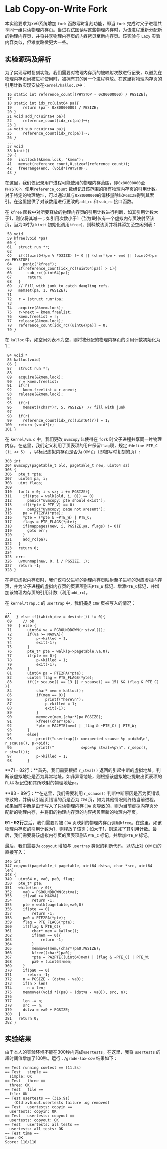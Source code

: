 # Lab Copy-on-Write Fork

本实验要求为xv6系统增加 `fork` 函数写时复刻功能，即当 `fork` 完成时父子进程共享同一组只读物理内存页。当进程试图读写这些物理内存时，为该进程重新分配新的物理内存页，并将共享物理内存页的内容拷贝至新内存页。该实验与 `Lazy` 实验内容类似，但难度略微更大一些。

## 实验源码及解析

为了实现写时复刻功能，我们需要对物理内存页的被映射次数进行记录，以避免在物理内存页尚被进程使用时，被拥有其的另一个进程释放。在这里将物理内存页的引用计数实现安放在`kernel/kalloc.c`中：

```
 16 static int reference_count[(PHYSTOP - 0x80000000) / PGSIZE];
 17 
 18 static int idx_rc(uint64 pa){
 19     return (pa - 0x80000000) / PGSIZE;
 20 }
 21 void add_rc(uint64 pa){
 22     reference_count[idx_rc(pa)]++;
 23 }   
 24 void sub_rc(uint64 pa){
 25     reference_count[idx_rc(pa)]--;
 26 }   
 ...
 37 void
 38 kinit()
 39 {
 40   initlock(&kmem.lock, "kmem");
 41   memset(reference_count,0,sizeof(reference_count));
 42   freerange(end, (void*)PHYSTOP);
 43 } 
```

在这里，我们仅记录用户进程可能使用的物理内存范围，即`0x80000000`至`PHYSTOP`。使用`reference_count`  数组记录该范围的所有物理内存页的引用计数。对于特定的物理地址，可以通过其与`0x80000000`的偏移量除以`PGSIZE`得到其索引。在这里提供了对该数组进行更改的`add_rc` 和 `sub_rc` 接口函数。

在 `kfree` 函数中对所要释放的物理内存页的引用计数进行判断，如其引用计数大于1，则仅将其减一；如引用次数小于1（当为1时仅有一个虚拟内存页映射至该页，当为0时为 `kinit` 初始化调用`kfree`），则释放该页并将其添加至空闲列表：

```
 58 void
 59 kfree(void *pa)
 60 {
 61   struct run *r;
 62 
 63   if(((uint64)pa % PGSIZE) != 0 || (char*)pa < end || (uint64)pa >= PHYSTOP)
 64     panic("kfree");
 65   if(reference_count[idx_rc((uint64)pa)] > 1){
 66       sub_rc((uint64)pa);
 67       return;
 68   }   
 69   // Fill with junk to catch dangling refs.
 70   memset(pa, 1, PGSIZE);
 71   
 72   r = (struct run*)pa;
 73   
 74   acquire(&kmem.lock);
 75   r->next = kmem.freelist;
 76   kmem.freelist = r;
 77   release(&kmem.lock);
 78   reference_count[idx_rc((uint64)pa)] = 0;
 79 }
```

在 `kalloc` 中，如空闲列表不为空，则将被分配的物理内存页的引用计数初始化为1：

```
 84 void *
 85 kalloc(void)
 86 {
 87   struct run *r;
 88 
 89   acquire(&kmem.lock);
 90   r = kmem.freelist;
 91   if(r)
 92     kmem.freelist = r->next;
 93   release(&kmem.lock);
 94 
 95   if(r)
 96     memset((char*)r, 5, PGSIZE); // fill with junk
 97 
 98   if(r)
 99     reference_count[idx_rc((uint64)r)] = 1;
100   return (void*)r;
101 } 
```

在 `kernel/vm.c` 中，我们更改 `uvmcopy` 以使得在 `fork` 时父子进程共享同一片物理内存。在这里，我们定义利用了页表项的用户保留`flag`项，规定 `#define PTE_C (1L << 5)  `，以标记虚拟内存页是否为 `COW` 页（即被写时复刻的页）: 

```
303 int
304 uvmcopy(pagetable_t old, pagetable_t new, uint64 sz)
305 {
306   pte_t *pte;
307   uint64 pa, i;
308   uint flags;
309 
310   for(i = 0; i < sz; i += PGSIZE){
311     if((pte = walk(old, i, 0)) == 0)
312       panic("uvmcopy: pte should exist");
313     if((*pte & PTE_V) == 0)
314       panic("uvmcopy: page not present");
315     pa = PTE2PA(*pte);
316     *pte = (*pte & ~PTE_W) | PTE_C;
317     flags = PTE_FLAGS(*pte);
318     if(mappages(new, i, PGSIZE,pa, flags) != 0){
319       goto err;
320     }
321     add_rc(pa);
322   }
323   return 0;
324 
325  err:
326   uvmunmap(new, 0, i / PGSIZE, 1);
327   return -1;
328 }

```

在拷贝虚拟内存页时，我们仅将父进程的物理内存页映射至子进程的对应虚拟内存页，并为父子进程的虚拟内存页的页表项删去`PTE_W` 标记、增添`PTE_C`标记，并增加该物理内存页的引用计数（利用`add_rc`）。

在 `kernel/trap.c` 的 `usertrap`  中，我们捕捉 `COW` 页被写入的情况：

```
...
68   } else if((which_dev = devintr()) != 0){
 69     // ok
 70   } else {
 71       uint64 va = PGROUNDDOWN(r_stval());
 72       if(va >= MAXVA){
 73           p->killed = 1;
 74           exit(-1);
 75       }
 76       pte_t* pte = walk(p->pagetable,va,0);
 77       if(pte == 0){
 78           p->killed = 1;
 79           exit(-1);
 80       }
 81       uint64 pa = PTE2PA(*pte);
 82       uint64 flag = PTE_FLAGS(*pte);
 83       if((r_scause() == 13 || r_scause() == 15) && (flag & PTE_C) ){
 84           char* mem = kalloc();
 85           if(mem == 0){
 86               printf("here\n");
 87               p->killed = 1;
 88               exit(-1);
 89           }
 90           memmove(mem,(char*)pa,PGSIZE);
 91           kfree((char*)pa);
 92           *pte = PA2PTE(mem) | (flag & ~PTE_C) | PTE_W;
 93       }
 94       else{
 95           printf("usertrap(): unexpected scause %p pid=%d\n", r_scause(), p->pid);
 96           printf("            sepc=%p stval=%p\n", r_sepc(), r_stval());
 97           p->killed = 1;
 98       }
```

**71 - 82行：**首先，我们需要根据 `r_stval()` 返回的引起中断的虚拟地址，判断该虚拟地址是否为异常地址。如非异常地址，则根据该虚拟地址提取出页表项的 `FLAG` 标记位和其所映射的物理地址`pa`。

**83 - 89行：**在这里，我们需要利用 `r_scause()` 判断中断原因是否为页错误导致的，并确认引起页错误的页是否为 `COW` 页，如为其他情况则终结当前进程。如果当前中断是由于写入了只读物理内存 `COW` 页导致的，则为当前虚拟内存页分配新的物理内存，并将旧的物理内存页的内容拷贝至新的物理内存页。

**91 - 92行**之后，我们需要对被 `COW` 页映射的物理内存页调用`kfree`。在这里，如该物理内存页的引用计数为1，则释放了该页；如大于1，则递减了其引用计数。最后，我们需要将该虚拟内存页的页表项删去`PTE_C` 标记，并增加`PTE_W` 标记。

最后，我们需要为 `copyout` 增加与 `usertrap` 类似的判断代码，以防止对 `COW` 页的直接写入：

```
346 int
347 copyout(pagetable_t pagetable, uint64 dstva, char *src, uint64 len)
348 {
349   uint64 n, va0, pa0, flag;
350   pte_t* pte;
351   while(len > 0){
352     va0 = PGROUNDDOWN(dstva);
353     if(va0 >= MAXVA)
354         return -1;
355     pte = walk(pagetable,va0,0);
356     if(pte == 0)
357         return -1;
358     pa0 = PTE2PA(*pte);
359     flag = PTE_FLAGS(*pte);
360     if(flag & PTE_C){
361         char* mem = kalloc();
362         if(mem == 0){
363             return -1;
364         }
365         memmove(mem,(char*)pa0,PGSIZE);
366         kfree((char*)pa0);
367         *pte = PA2PTE((uint64)mem) | (flag & ~PTE_C) | PTE_W;
368         pa0 = (uint64)mem;
369     }
370     if(pa0 == 0)
371       return -1;
372     n = PGSIZE - (dstva - va0);
373     if(n > len)
374       n = len;
375     memmove((void *)(pa0 + (dstva - va0)), src, n);
376 
377     len -= n;
378     src += n;
379     dstva = va0 + PGSIZE;
380   }
381   return 0;
382 }
```



## 实验结果

由于本人的实验环境不能在300秒内完成`usertests`，在这里，我将 `usertests` 的超时阈值增加了100秒。运行 `./grade-lab-cow`  结果如下：

```
== Test running cowtest == (11.5s) 
== Test   simple == 
  simple: OK 
== Test   three == 
  three: OK 
== Test   file == 
  file: OK 
== Test usertests == (316.9s) 
    (Old xv6.out.usertests failure log removed)
== Test   usertests: copyin == 
  usertests: copyin: OK 
== Test   usertests: copyout == 
  usertests: copyout: OK 
== Test   usertests: all tests == 
  usertests: all tests: OK 
== Test time == 
time: OK 
Score: 110/110
```

